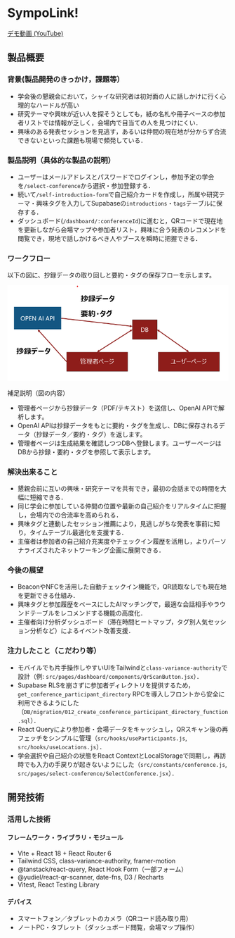 # SympoLink!

[デモ動画 (YouTube)](https://youtu.be/Uht-3UFvGpU)

## 製品概要
### 背景(製品開発のきっかけ，課題等）
- 学会後の懇親会において，シャイな研究者は初対面の人に話しかけに行く心理的なハードルが高い
- 研究テーマや興味が近い人を探そうとしても，紙の名札や冊子ベースの参加者リストでは情報が乏しく，会場内で目当ての人を見つけにくい．
- 興味のある発表セッションを見逃す，あるいは仲間の現在地が分からず合流できないといった課題も現場で頻発している．

### 製品説明（具体的な製品の説明）
- ユーザーはメールアドレスとパスワードでログインし，参加予定の学会を`/select-conference`から選択・参加登録する．
- 続いて`/self-introduction-form`で自己紹介カードを作成し，所属や研究テーマ・興味タグを入力してSupabaseの`introductions`・`tags`テーブルに保存する．
- ダッシュボード(`/dashboard/:conferenceId`)に進むと，QRコードで現在地を更新しながら会場マップや参加者リスト，興味に合う発表のレコメンドを閲覧でき，現地で話しかけるべき人やブースを瞬時に把握できる．

### ワークフロー

以下の図に、抄録データの取り回しと要約・タグの保存フローを示します。

![システム構成とデータフロー](./image.png)

補足説明（図の内容）
- 管理者ページから抄録データ（PDF/テキスト）を送信し、OpenAI APIで解析します。
- OpenAI APIは抄録データをもとに要約・タグを生成し、DBに保存されるデータ（抄録データ／要約・タグ）を返します。
- 管理者ページは生成結果を確認しつつDBへ登録します。ユーザーページはDBから抄録・要約・タグを参照して表示します。

### 解決出来ること
- 懇親会前に互いの興味・研究テーマを共有でき，最初の会話までの時間を大幅に短縮できる．
- 同じ学会に参加している仲間の位置や最新の自己紹介をリアルタイムに把握し，会場内での合流率を高められる．
- 興味タグと連動したセッション推薦により，見逃しがちな発表を事前に知り，タイムテーブル最適化を支援する．
- 主催者は参加者の自己紹介充実度やチェックイン履歴を活用し，よりパーソナライズされたネットワーキング企画に展開できる．

### 今後の展望
- BeaconやNFCを活用した自動チェックイン機能で，QR読取なしでも現在地を更新できる仕組み．
- 興味タグと参加履歴をベースにしたAIマッチングで，最適な会話相手やラウンドテーブルをレコメンドする機能の高度化．
- 主催者向け分析ダッシュボード（滞在時間ヒートマップ，タグ別人気セッション分析など）によるイベント改善支援．

### 注力したこと（こだわり等）
- モバイルでも片手操作しやすいUIをTailwindと`class-variance-authority`で設計（例: `src/pages/dashboard/components/QrScanButton.jsx`）．
- Supabase RLSを崩さずに参加者ディレクトリを提供するため，`get_conference_participant_directory` RPCを導入しフロントから安全に利用できるようにした（`DB/migration/012_create_conference_participant_directory_function.sql`）．
- React Queryにより参加者・会場データをキャッシュし，QRスキャン後の再フェッチをシンプルに管理（`src/hooks/useParticipants.js`, `src/hooks/useLocations.js`）．
- 学会選択や自己紹介の状態をReact ContextとLocalStorageで同期し，再訪時でも入力の手戻りが起きないようにした（`src/constants/conference.js`, `src/pages/select-conference/SelectConference.jsx`）．

## 開発技術
### 活用した技術

#### フレームワーク・ライブラリ・モジュール
- Vite + React 18 + React Router 6
- Tailwind CSS, class-variance-authority, framer-motion
- @tanstack/react-query, React Hook Form（一部フォーム）
- @yudiel/react-qr-scanner, date-fns, D3 / Recharts
- Vitest, React Testing Library

#### デバイス
- スマートフォン／タブレットのカメラ（QRコード読み取り用）
- ノートPC・タブレット（ダッシュボード閲覧，会場マップ操作）
